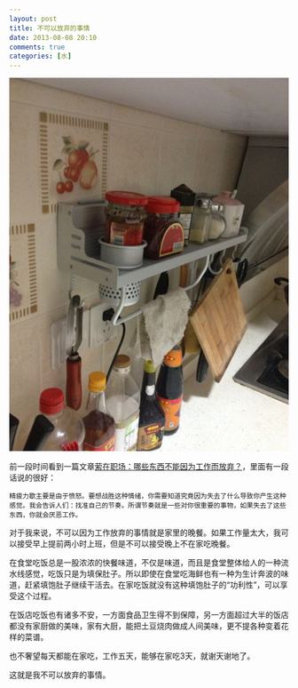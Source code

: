 ```yaml
---
layout: post
title: 不可以放弃的事情
date: 2013-08-08 20:10
comments: true
categories: [水]
---
```


![](/files/2013/08/supper.jpg)

前一段时间看到一篇文章[萦在职场：哪些东西不能因为工作而放弃？](http://finance.qq.com/a/20130802/003566.htm)，里面有一段话说的很好：

    精疲力歇主要是由于愤怒。要想战胜这种情绪，你需要知道究竟因为失去了什么导致你产生这种感觉。我会告诉人们：找准自己的节奏。所谓节奏就是一些对你很重要的事物，如果失去了这些东西，你就会厌恶工作。

对于我来说，不可以因为工作放弃的事情就是家里的晚餐。如果工作量太大，我可以接受早上提前两小时上班，但是不可以接受晚上不在家吃晚餐。

在食堂吃饭总是一股浓浓的快餐味道，不仅是味道，而且是食堂整体给人的一种流水线感觉，吃饭只是为填保肚子。所以即使在食堂吃海鲜也有一种为生计奔波的味道，赶紧填饱肚子继续干活去。在家吃饭就没有这种填饱肚子的“功利性”，可以享受这个过程。

在饭店吃饭也有诸多不安，一方面食品卫生得不到保障，另一方面超过大半的饭店都没有家厨做的美味，家有大厨，能把土豆烧肉做成人间美味，更不提各种变着花样的菜谱。

也不奢望每天都能在家吃，工作五天，能够在家吃3天，就谢天谢地了。

这就是我不可以放弃的事情。

